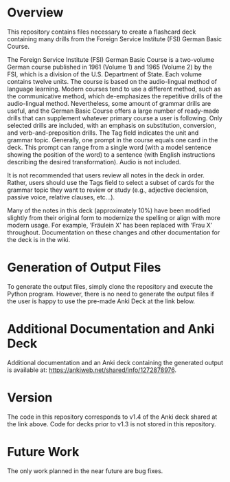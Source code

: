 # Overview

This repository contains files necessary to create a flashcard deck
containing many drills from the Foreign Service Institute (FSI) German
Basic Course.

The Foreign Service Institute (FSI) German Basic Course is a two-volume
German course published in 1961 (Volume 1) and 1965 (Volume 2) by the FSI,
which is a division of the U.S. Department of State. Each volume contains
twelve units. The course is based on the audio-lingual method of language
learning. Modern courses tend to use a different method, such as the
communicative method, which de-emphasizes the repetitive drills of the
audio-lingual method. Nevertheless, some amount of grammar drills are
useful, and the German Basic Course offers a large number of ready-made
drills that can supplement whatever primary course a user is following.
Only selected drills are included, with an emphasis on substitution,
conversion, and verb-and-preposition drills. The Tag field indicates the
unit and grammar topic. Generally, one prompt in the course equals one
card in the deck. This prompt can range from a single word (with a model
sentence showing the position of the word) to a sentence (with English
instructions describing the desired transformation). Audio is not included. 

It is not recommended that users review all notes in the deck in order.
Rather, users should use the Tags field to select a subset of cards for the
grammar topic they want to review or study (e.g., adjective declension,
passive voice, relative clauses, etc...).

Many of the notes in this deck (approximately 10%) have been modified
slightly from their original form to modernize the spelling or align with
more modern usage. For example, ‘Fräulein X’ has been replaced with ‘Frau X’
throughout. Documentation on these changes and other documentation for the
deck is in the wiki.

# Generation of Output Files

To generate the output files, simply clone the repository and execute the
Python program. However, there is no need to generate the output files
if the user is happy to use the pre-made Anki Deck at the link below. 

# Additional Documentation and Anki Deck

Additional documentation and an Anki deck containing the generated output
is available at: https://ankiweb.net/shared/info/1272878976.

# Version

The code in this repository corresponds to v1.4 of the Anki deck shared
at the link above. Code for decks prior to v1.3 is not stored in this
repository.

# Future Work

The only work planned in the near future are bug fixes.

